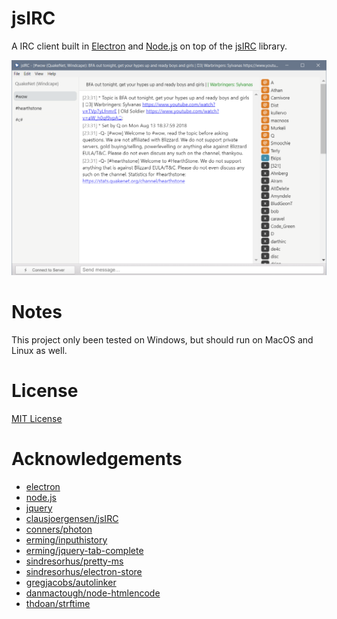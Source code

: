 # jsIRC

A IRC client built in [Electron](https://electronjs.org) and [Node.js](https://nodejs.org/) on top of the [jsIRC](https://github.com/clausjoergensen/jsIRC) library.

![](screenshot.png)

# Notes

This project only been tested on Windows, but should run on MacOS and Linux as well.

# License

[MIT License](LICENSE.txt)

# Acknowledgements

* [electron](https://github.com/electron/electron)
* [node.js](https://github.com/nodejs/node)
* [jquery](https://github.com/jquery/jquery)
* [clausjoergensen/jsIRC](https://github.com/clausjoergensen/jsIRC)
* [conners/photon](https://github.com/connors/photon)
* [erming/inputhistory](https://github.com/erming/inputhistory)
* [erming/jquery-tab-complete](https://github.com/erming/jquery-tab-complete)
* [sindresorhus/pretty-ms](https://github.com/sindresorhus/pretty-ms)
* [sindresorhus/electron-store](https://github.com/sindresorhus/electron-store)
* [gregjacobs/autolinker](https://github.com/gregjacobs)
* [danmactough/node-htmlencode](https://github.com/danmactough/node-htmlencode)
* [thdoan/strftime](https://github.com/thdoan/strftime)
